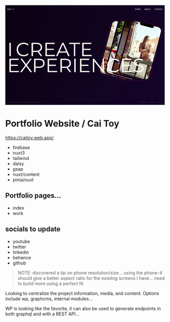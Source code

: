 <img src='./project/caitoy-web.jpg' />

# Portfolio Website / Cai Toy

https://caitoy.web.app/

-   firebase
-   nuxt3
-   tailwind
-   daisy
-   gsap
-   nuxt/content
-   pinia/nuxt

## Portfolio pages...

-   index
-   work


## socials to update

-   youtube
-   twitter
-   linkedin
-   behance
-   github

> NOTE: discovered a tip on phone resolution/size... using the phone-4 should give a better aspect ratio for the existing screens I have... need to build more using a perfect fit

Looking to centralize the project information, media, and content. Options include wp, graphcms, internal modules...

WP is looking like the favorite, it can also be used to generate endpoints in both graphql and with a REST API...


